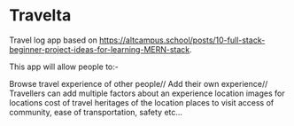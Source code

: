 # Travelta
Travel log app based on https://altcampus.school/posts/10-full-stack-beginner-project-ideas-for-learning-MERN-stack.  


This app will allow people to:-

Browse travel experience of other people//
Add their own experience//
Travellers can add multiple factors about an experience
location
images for locations
cost of travel
heritages of the location
places to visit
access of community, ease of transportation, safety etc...
